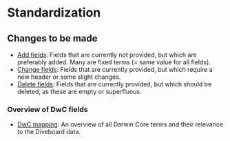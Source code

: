 # Standardization

## Changes to be made

* [Add fields](add-fields.md): Fields that are currently not provided, but which are preferably added. Many are fixed terms (= same value for all fields).
* [Change fields](change-fields.md): Fields that are currently provided, but which require a new header or some slight changes.
* [Delete fields](delete-fields.md): Fields that are currently provided, but which should be deleted, as these are empty or superfluous.

### Overview of DwC fields

* [DwC mapping](dwc-mapping.md): An overview of all Darwin Core terms and their relevance to the Diveboard data.